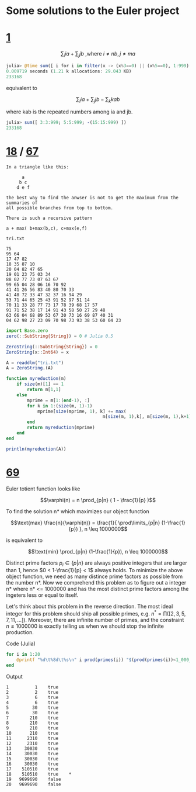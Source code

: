 Some solutions to the Euler project
===

# [1](https://projecteuler.net/problem=1)

```math
\sum_i ia + \sum_j jb  \text{ ,where } i \neq nb , j \neq ma
```

```julia
julia> @time sum([ i for i in filter(x -> (x%3==0) || (x%5==0), 1:999) ])
0.009719 seconds (1.21 k allocations: 29.043 KB)
233168
```

equivalent to 
```math
\sum_i ia + \sum_j jb - \sum_k kab
```
where kab is the repeated numbers among ia and jb.

```julia
julia> sum([ 3:3:999; 5:5:999; -(15:15:999) ])
233168
```

# [18](https://projecteuler.net/problem=18) / [67](https://projecteuler.net/problem=67)

```
In a triangle like this:

      a
     b c
    d e f
    
the best way to find the anwser is not to get the maximum from the summaries of
all possible branches from top to bottom.

There is such a recursive pattern

a + max( b+max(b,c), c+max(e,f)
```

`tri.txt`
```
75
95 64
17 47 82
18 35 87 10
20 04 82 47 65
19 01 23 75 03 34
88 02 77 73 07 63 67
99 65 04 28 06 16 70 92
41 41 26 56 83 40 80 70 33
41 48 72 33 47 32 37 16 94 29
53 71 44 65 25 43 91 52 97 51 14
70 11 33 28 77 73 17 78 39 68 17 57
91 71 52 38 17 14 91 43 58 50 27 29 48
63 66 04 68 89 53 67 30 73 16 69 87 40 31
04 62 98 27 23 09 70 98 73 93 38 53 60 04 23
```

```julia
import Base.zero
zero(::SubString{String}) = 0 # Julia 0.5

ZeroString(::SubString{String}) = 0
ZeroString(x::Int64) = x

A = readdlm("tri.txt")
A = ZeroString.(A)

function myreduction(m)
	if size(m)[1] == 1
		return m[1,1]
	else
		mprime = m[1:(end-1), :]
		for k in 1:(size(m, 1)-1)
			mprime[size(mprime, 1), k] += max(
									 m[size(m, 1),k], m[size(m, 1),k+1])
		end
		return myreduction(mprime)
	end
end

println(myreduction(A))
```

# [69](https://projecteuler.net/problem=69)

Euler totient function looks like
```math
\varphi(n) = n \prod_{p|n} ( 1 - \frac{1}{p} )
```

To find the solution n* which maximizes our object function
```math
\text{max} \frac{n}{\varphi(n)} = \frac{1}{ \prod\limits_{p|n} (1-\frac{1}{p}) }, n \leq 1000000
```

is equivalent to
```math
\text{min} \prod_{p|n} (1-\frac{1}{p}), n \leq 1000000
```

Distinct prime factors $`p_i \in \{p|n\}`$ are always positive integers that are larger than 1,
hence $`0 < 1-\frac{1}{p} < 1`$ always holds. To minimize the above object function, we need
as many distince prime factors as possible from the number n*. Now we comprehend this problem
as to figure out a integer n* where n* <= 1000000 and has the most distinct prime factors
among the ingeters less or equal to itself.

Let's think about this problem in the reverse direction. The most ideal integer for this problem
should ship all possible primes, e.g. $`n^* =\prod([2,3,5,7,11,\ldots])`$. Moreover, there are infinite
number of primes, and the constraint $`n\leq 1000000`$ is exactly telling us when we should stop
the infinite production.

Code (Julia)
```julia
for i in 1:20
    @printf "%d\t%8d\t%s\n" i prod(primes(i)) "$(prod(primes(i))<1_000_000)"
end
```

Output
```
1	       1	true
2	       2	true
3	       6	true
4	       6	true
5	      30	true
6	      30	true
7	     210	true
8	     210	true
9	     210	true
10	     210	true
11	    2310	true
12	    2310	true
13	   30030	true
14	   30030	true
15	   30030	true
16	   30030	true
17	  510510	true
18	  510510	true    *
19	 9699690	false
20	 9699690	false
```